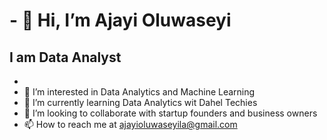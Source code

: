# - 👋 Hi, I’m Ajayi Oluwaseyi #

## I am Data Analyst ##

-
- 👀 I’m interested in Data Analytics and Machine Learning
- 🌱 I’m currently learning Data Analytics wit Dahel Techies
- 💞️ I’m looking to collaborate with startup founders and business owners
- 📫 How to reach me at ajayioluwaseyila@gmail.com

<!---
OluwaseyiLa/OluwaseyiLa is a ✨ special ✨ repository because its `README.md` (this file) appears on your GitHub profile.
You can click the Preview link to take a look at your changes.
--->
